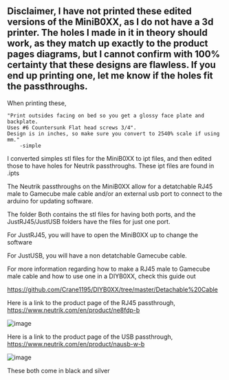 ## Disclaimer, I have not printed these edited versions of the MiniB0XX, as I do not have a 3d printer. The holes I made in it in theory should work, as they match up exactly to the product pages diagrams, but I cannot confirm with 100% certainty that these designs are flawless. If you end up printing one, let me know if the holes fit the passthroughs.

When printing these,

    "Print outsides facing on bed so you get a glossy face plate and backplate.
    Uses #6 Countersunk Flat head screws 3/4".
    Design is in inches, so make sure you convert to 2540% scale if using mm."
        -simple
I converted simples stl files for the MiniB0XX to ipt files, and then edited those to have holes for Neutrik passthroughs. These ipt files are found in .ipts

The Neutrik passthroughs on the MiniB0XX allow for a detatchable RJ45 male to Gamecube male cable and/or an external usb port to connect to the arduino for updating software.

The folder Both contains the stl files for having both ports, and the JustRJ45/JustUSB folders have the files for just one port.

For JustRJ45, you will have to open the MiniB0XX up to change the software

For JustUSB, you will have a non detatchable Gamecube cable.

For more information regarding how to make a RJ45 male to Gamecube male cable and how to use one in a DIYB0XX, check this guide out

https://github.com/Crane1195/DIYB0XX/tree/master/Detachable%20Cable

Here is a link to the product page of the RJ45 passthrough, https://www.neutrik.com/en/product/ne8fdp-b

![image](https://www.neutrik.com/uploads/media/500x/07/867-ne8fdp-b.jpg?v=1-0)

Here is a link to the product page of the USB passthrough, https://www.neutrik.com/en/product/nausb-w-b

![image](https://www.neutrik.com/uploads/media/500x/08/1828-nausb-w-b.jpg?v=1-0)

These both come in black and silver

